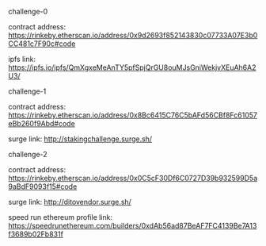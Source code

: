 challenge-0

contract address:
https://rinkeby.etherscan.io/address/0x9d2693f852143830c07733A07E3b0CC481c7F90c#code

ipfs link:
https://ipfs.io/ipfs/QmXgxeMeAnTY5pfSpjQrGU8ouMJsGniWekjvXEuAh6A2U3/


challenge-1

contract address:
https://rinkeby.etherscan.io/address/0x8Bc6415C76C5bAFd56CBf8Fc61057eBb260f9Abd#code

surge link:
http://stakingchallenge.surge.sh/


challenge-2

contract address: https://rinkeby.etherscan.io/address/0x0C5cF30Df6C0727D39b932599D5a9aBdF9093f15#code

surge link: http://ditovendor.surge.sh/


speed run ethereum profile link:
https://speedrunethereum.com/builders/0xdAb56ad87BeAF7FC4139Be7A13f3689b02Fb831f
